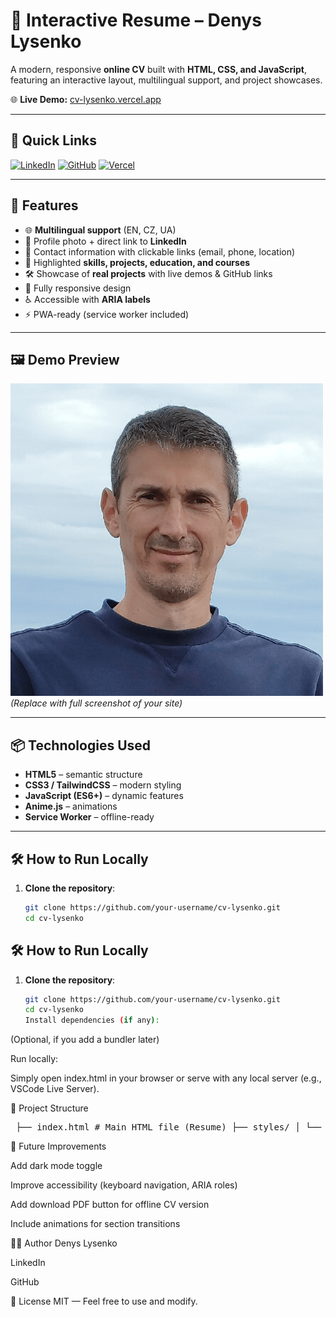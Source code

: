# 📄 Interactive Resume – Denys Lysenko

A modern, responsive **online CV** built with **HTML, CSS, and JavaScript**, featuring an interactive layout, multilingual support, and project showcases.

🌐 **Live Demo:** [cv-lysenko.vercel.app](https://cv-lysenko.vercel.app)

---

## 🔗 Quick Links

[![LinkedIn](https://img.shields.io/badge/LinkedIn-0A66C2?style=for-the-badge&logo=linkedin&logoColor=white)](https://linkedin.com/in/lysenko-denys)
[![GitHub](https://img.shields.io/badge/GitHub-181717?style=for-the-badge&logo=github&logoColor=white)](https://github.com/LysenkoDenys)
[![Vercel](https://img.shields.io/badge/Live%20Demo-000000?style=for-the-badge&logo=vercel&logoColor=white)](https://cv-lysenko.vercel.app)

---

## 🚀 Features

- 🌐 **Multilingual support** (EN, CZ, UA)
- 👤 Profile photo + direct link to **LinkedIn**
- 📍 Contact information with clickable links (email, phone, location)
- 💼 Highlighted **skills, projects, education, and courses**
- 🛠️ Showcase of **real projects** with live demos & GitHub links
- 📱 Fully responsive design
- ♿ Accessible with **ARIA labels**
- ⚡ PWA-ready (service worker included)

---

## 🖼️ Demo Preview

![Resume Screenshot](./image/photo.png)  
_(Replace with full screenshot of your site)_

---

## 📦 Technologies Used

- **HTML5** – semantic structure
- **CSS3 / TailwindCSS** – modern styling
- **JavaScript (ES6+)** – dynamic features
- **Anime.js** – animations
- **Service Worker** – offline-ready

---

## 🛠️ How to Run Locally

1. **Clone the repository**:

   ```bash
   git clone https://github.com/your-username/cv-lysenko.git
   cd cv-lysenko
   ```

## 🛠️ How to Run Locally

1. **Clone the repository**:

   ```bash
   git clone https://github.com/your-username/cv-lysenko.git
   cd cv-lysenko
   Install dependencies (if any):
   ```

(Optional, if you add a bundler later)

Run locally:

Simply open index.html in your browser
or serve with any local server (e.g., VSCode Live Server).

📁 Project Structure

<pre> ├── index.html # Main HTML file (Resume) ├── styles/ │ └── style.css # App styling ├── script.js # JS logic (animations, interactivity) ├── image/ # Profile photo & assets ├── sw.js # Service Worker for PWA └── README.md # This file </pre>

🔮 Future Improvements

Add dark mode toggle

Improve accessibility (keyboard navigation, ARIA roles)

Add download PDF button for offline CV version

Include animations for section transitions

🧑‍💻 Author
Denys Lysenko

LinkedIn

GitHub

📄 License
MIT — Feel free to use and modify.
